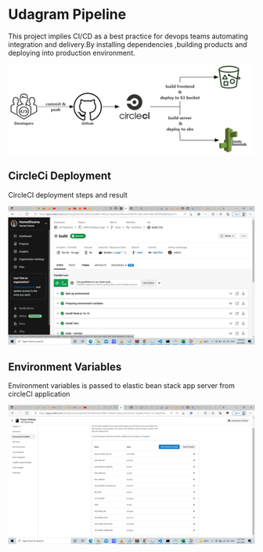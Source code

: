 # Udagram Pipeline

This project implies CI/CD as a best practice for devops teams automating integration and delivery.By installing dependencies ,building products and deploying into production environment.

![pipeline](./Screenshots/pipeline.png)

## CircleCi Deployment

CircleCI deployment steps and result

![CircleCiDeploy](./Screenshots/CircleCiDeploy.png)

## Environment Variables

Environment variables is passed to elastic bean stack app server from circleCI application

![CircleCiEnvVariables](./Screenshots/CircleCiEnvVariables.png)
